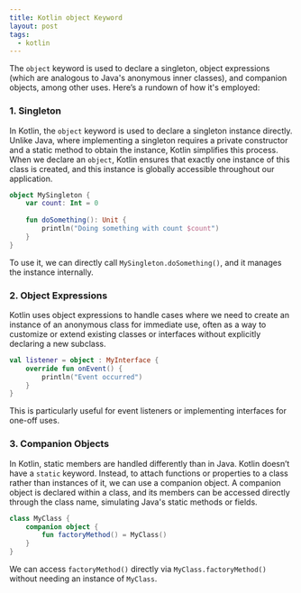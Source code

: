 ```yaml
---
title: Kotlin object Keyword
layout: post
tags:
  - kotlin
---
```


The `object` keyword is used to declare a singleton, object expressions (which are analogous to Java's anonymous inner classes), and companion objects, among other uses. Here’s a rundown of how it's employed:

### 1. Singleton

In Kotlin, the `object` keyword is used to declare a singleton instance directly. Unlike Java, where implementing a singleton requires a private constructor and a static method to obtain the instance, Kotlin simplifies this process. When we declare an `object`, Kotlin ensures that exactly one instance of this class is created, and this instance is globally accessible throughout our application.

```kotlin
object MySingleton {
    var count: Int = 0
    
    fun doSomething(): Unit {
        println("Doing something with count $count")
    }
}
```

To use it, we can directly call `MySingleton.doSomething()`, and it manages the instance internally.

### 2. Object Expressions

Kotlin uses object expressions to handle cases where we need to create an instance of an anonymous class for immediate use, often as a way to customize or extend existing classes or interfaces without explicitly declaring a new subclass.

```kotlin
val listener = object : MyInterface {
    override fun onEvent() {
        println("Event occurred")
    }
}
```

This is particularly useful for event listeners or implementing interfaces for one-off uses.

### 3. Companion Objects

In Kotlin, static members are handled differently than in Java. Kotlin doesn’t have a `static` keyword. Instead, to attach functions or properties to a class rather than instances of it, we can use a companion object. A companion object is declared within a class, and its members can be accessed directly through the class name, simulating Java's static methods or fields.

```kotlin
class MyClass {
    companion object {
        fun factoryMethod() = MyClass()
    }
}
```

We can access `factoryMethod()` directly via `MyClass.factoryMethod()` without needing an instance of `MyClass`.
